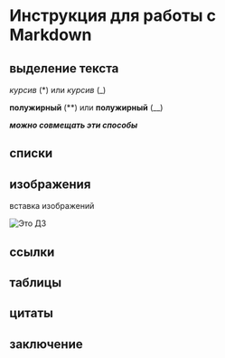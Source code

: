 # Инструкция для работы с Markdown
## выделение текста
*курсив* (*)  или _курсив_ (_)

**полужирный** (**) или __полужирный__ (__)

_**можно совмещать эти способы**_
## списки
## изображения 
вставка изображений 

![Это ДЗ](DZ.jpg)
## ссылки 
## таблицы 
## цитаты
## заключение 
